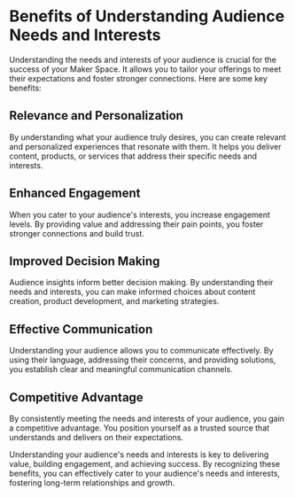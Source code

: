 # Benefits of Understanding Audience Needs and Interests

Understanding the needs and interests of your audience is crucial for the success of your Maker Space. It allows you to tailor your offerings to meet their expectations and foster stronger connections. Here are some key benefits:

## Relevance and Personalization
By understanding what your audience truly desires, you can create relevant and personalized experiences that resonate with them. It helps you deliver content, products, or services that address their specific needs and interests.

## Enhanced Engagement
When you cater to your audience's interests, you increase engagement levels. By providing value and addressing their pain points, you foster stronger connections and build trust.

## Improved Decision Making
Audience insights inform better decision making. By understanding their needs and interests, you can make informed choices about content creation, product development, and marketing strategies.

## Effective Communication
Understanding your audience allows you to communicate effectively. By using their language, addressing their concerns, and providing solutions, you establish clear and meaningful communication channels.

## Competitive Advantage
By consistently meeting the needs and interests of your audience, you gain a competitive advantage. You position yourself as a trusted source that understands and delivers on their expectations.

Understanding your audience's needs and interests is key to delivering value, building engagement, and achieving success. By recognizing these benefits, you can effectively cater to your audience's needs and interests, fostering long-term relationships and growth.
